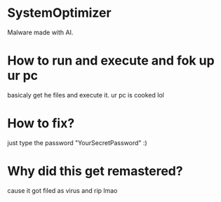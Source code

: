 # SystemOptimizer
Malware made with AI.

# How to run and execute and fok up ur pc
basicaly get he files and execute it.
ur pc is cooked lol

# How to fix?
just type the password "YourSecretPassword" :)

# Why did this get remastered?
cause it got filed as virus and rip lmao
